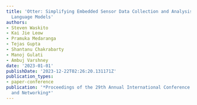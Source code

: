 ```yaml
---
title: 'Otter: Simplifying Embedded Sensor Data Collection and Analysis using Large
  Language Models'
authors:
- Steven Waskito
- Kai Jie Leow
- Pramuka Medaranga
- Tejas Gupta
- Shantanu Chakrabarty
- Manoj Gulati
- Ambuj Varshney
date: '2023-01-01'
publishDate: '2023-12-22T02:26:20.131171Z'
publication_types:
- paper-conference
publication: '*Proceedings of the 29th Annual International Conference on Mobile Computing
  and Networking*'
---
```


